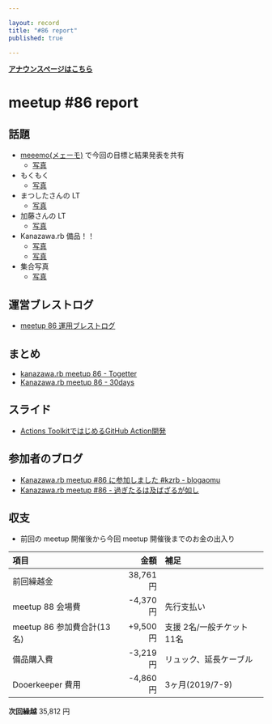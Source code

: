 ```yaml
---

layout: record
title: "#86 report"
published: true

---
```


<div style="text-align: left;"><a href="./"><strong>アナウンスページはこちら</strong></a></div>

# meetup #86 report

## 話題

* [meeemo(メェーモ)](https://meeemo.space/) で今回の目標と結果発表を共有
  + [写真](http://30d.jp/kzrb/76/user/cotton/photo/189)
* もくもく
  + [写真](https://twitter.com/kiyohara/status/1185429572671561729)
* まつしたさんの LT
  + [写真](https://twitter.com/kiyohara/status/1185448632532664321)
* 加藤さんの LT
  + [写真](https://twitter.com/kiyohara/status/1185451467320119297)
* Kanazawa.rb 備品！！
  + [写真](http://30d.jp/kzrb/76/photo/1)
  + [写真](http://30d.jp/kzrb/76/photo/3)
* 集合写真
  + [写真](https://twitter.com/kiyohara/status/1185471997142192130)

## 運営ブレストログ

* [meetup 86 運用ブレストログ](https://github.com/kanazawarb/meetup/wiki/meetup-86-%E9%81%8B%E7%94%A8%E3%83%96%E3%83%AC%E3%82%B9%E3%83%88%E3%83%AD%E3%82%B0)

## まとめ

* [kanazawa.rb meetup 86 - Togetter](https://togetter.com/li/1419720)
* [Kanazawa.rb meetup 86 - 30days](http://30d.jp/kzrb/76)

## スライド

* [Actions ToolkitではじめるGitHub Action開発](https://speakerdeck.com/kentarom/getting-started-creating-a-github-action-with-actions-toolkit)

## 参加者のブログ

* [Kanazawa.rb meetup #86 に参加しました #kzrb \- blogaomu](https://www.blogaomu.com/entry/kzrb86)
* [Kanazawa.rb meetup #86 \- 過ぎたるは及ばざるが如し](https://www.aligatame.net/entry/2019/10/21/202219)

## 収支

* 前回の meetup 開催後から今回 meetup 開催後までのお金の出入り

|項目                           |金額         |補足                                               |
|:------------------------------|------------:|:--------------------------------------------------|
| 前回繰越金                     |    38,761円 |                                                   |
| meetup 88 会場費              |    -4,370円 | 先行支払い                                        |
| meetup 86 参加費合計(13名)     |    +9,500円 | 支援 2名/一般チケット 11名                            |
| 備品購入費                     |    -3,219円 | リュック、延長ケーブル                               |
| Dooerkeeper 費用              |    -4,860円 | 3ヶ月(2019/7-9)                                   |

**次回繰越**  35,812 円
